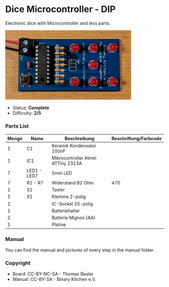 # Dice Microcontroller - DIP
Electronic dice with Microcontroller and less parts.

<img src="manual/images/IMG_20180630_210727.jpg" width=400px alt="DiceMC DIP">

- Status: **Complete**
- Difficulty: **2/5**

### Parts List

| Menge | Name            | Beschreibung                       | Beschriftung/Farbcode |
|-------|-----------------|------------------------------------|-----------------------|
| 1     | C1              | Keramik Kondensator 100nF          |                       |
| 1     | IC1             | Mikrocontroller Atmel ATTiny 2313A |                       |
| 7     | LED1 - LED7     | 5mm LED                            |                       |
| 7     | R1 - R7         | Widerstand 82 Ohm                  | 470                   |
| 1     | S1              | Taster                             |                       |
| 1     | X1              | Klemme 2-polig                     |                       |
| 1     |                 | IC-Sockel 20-polig                 |                       |
| 1     |                 | Batteriehalter                     |                       |
| 2     |                 | Batterie Mignon (AA)               |                       |
| 1     |                 | Platine                            |                       |

### Manual
You can find the manual and pictures of every step in the manual folder.

### Copyright
- Board: CC-BY-NC-SA - Thomas Basler
- Manual: CC-BY-SA - Binary Kitchen e.V.
